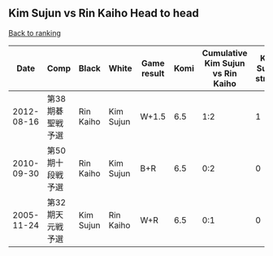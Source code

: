 ## Kim Sujun vs Rin Kaiho Head to head

[Back to ranking](../../index.md)




| **Date** | **Comp** | **Black** | **White** | **Game result** | **Komi** | **Cumulative Kim Sujun vs Rin Kaiho** | **Kim Sujun streak** | **Rin Kaiho streak** | 
| --- | --- | --- | --- | --- | --- | --- | --- | --- |
| 2012-08-16 | 第38期碁聖戦予選 | Rin Kaiho | Kim Sujun | W+1.5 | 6.5 | 1:2 | 1 | 0 | 
| 2010-09-30 | 第50期十段戦予選 | Rin Kaiho | Kim Sujun | B+R | 6.5 | 0:2 | 0 | 2 | 
| 2005-11-24 | 第32期天元戦予選 | Kim Sujun | Rin Kaiho | W+R | 6.5 | 0:1 | 0 | 1 |




